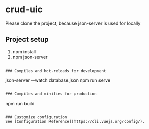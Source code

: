 # crud-uic
Please clone the project, because json-server is used for locally


## Project setup

1) npm install
2) npm json-server
```

### Compiles and hot-reloads for development
```
json-server --watch database.json
npm run serve

```

### Compiles and minifies for production
```
npm run build
```

### Customize configuration
See [Configuration Reference](https://cli.vuejs.org/config/).
